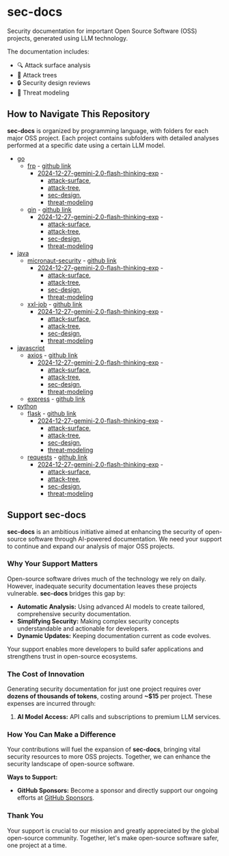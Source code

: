 # sec-docs
Security documentation for important Open Source Software (OSS) projects, generated using LLM technology.

The documentation includes:
- 🔍 Attack surface analysis
- 🌳 Attack trees
- 🔒 Security design reviews
- 🎯 Threat modeling

## How to Navigate This Repository

**sec-docs** is organized by programming language, with folders for each major OSS project. Each project contains subfolders with detailed analyses performed at a specific date using a certain LLM model.


- [go](go)
  - [frp](go/frp) - [github link](https://github.com/fatedier/frp)
    - [2024-12-27-gemini-2.0-flash-thinking-exp](go/frp/2024-12-27-gemini-2.0-flash-thinking-exp) - 
        - [attack-surface](go/frp/2024-12-27-gemini-2.0-flash-thinking-exp/attack-surface.md), 
        - [attack-tree](go/frp/2024-12-27-gemini-2.0-flash-thinking-exp/attack-tree.md), 
        - [sec-design](go/frp/2024-12-27-gemini-2.0-flash-thinking-exp/sec-design.md), 
        - [threat-modeling](go/frp/2024-12-27-gemini-2.0-flash-thinking-exp/threat-modeling.md)
  - [gin](go/gin) - [github link](https://github.com/gin-gonic/gin)
    - [2024-12-27-gemini-2.0-flash-thinking-exp](go/gin/2024-12-27-gemini-2.0-flash-thinking-exp) - 
        - [attack-surface](go/gin/2024-12-27-gemini-2.0-flash-thinking-exp/attack-surface.md), 
        - [attack-tree](go/gin/2024-12-27-gemini-2.0-flash-thinking-exp/attack-tree.md), 
        - [sec-design](go/gin/2024-12-27-gemini-2.0-flash-thinking-exp/sec-design.md), 
        - [threat-modeling](go/gin/2024-12-27-gemini-2.0-flash-thinking-exp/threat-modeling.md)
- [java](java)
  - [micronaut-security](java/micronaut-security) - [github link](https://github.com/micronaut-projects/micronaut-security)
    - [2024-12-27-gemini-2.0-flash-thinking-exp](java/micronaut-security/2024-12-27-gemini-2.0-flash-thinking-exp) - 
        - [attack-surface](java/micronaut-security/2024-12-27-gemini-2.0-flash-thinking-exp/attack-surface.md), 
        - [attack-tree](java/micronaut-security/2024-12-27-gemini-2.0-flash-thinking-exp/attack-tree.md), 
        - [sec-design](java/micronaut-security/2024-12-27-gemini-2.0-flash-thinking-exp/sec-design.md), 
        - [threat-modeling](java/micronaut-security/2024-12-27-gemini-2.0-flash-thinking-exp/threat-modeling.md)
  - [xxl-job](java/xxl-job) - [github link](https://github.com/xuxueli/xxl-job)
    - [2024-12-27-gemini-2.0-flash-thinking-exp](java/xxl-job/2024-12-27-gemini-2.0-flash-thinking-exp) - 
        - [attack-surface](java/xxl-job/2024-12-27-gemini-2.0-flash-thinking-exp/attack-surface.md), 
        - [attack-tree](java/xxl-job/2024-12-27-gemini-2.0-flash-thinking-exp/attack-tree.md), 
        - [sec-design](java/xxl-job/2024-12-27-gemini-2.0-flash-thinking-exp/sec-design.md), 
        - [threat-modeling](java/xxl-job/2024-12-27-gemini-2.0-flash-thinking-exp/threat-modeling.md)
- [javascript](javascript)
  - [axios](javascript/axios) - [github link](https://github.com/axios/axios)
    - [2024-12-27-gemini-2.0-flash-thinking-exp](javascript/axios/2024-12-27-gemini-2.0-flash-thinking-exp) - 
        - [attack-surface](javascript/axios/2024-12-27-gemini-2.0-flash-thinking-exp/attack-surface.md), 
        - [attack-tree](javascript/axios/2024-12-27-gemini-2.0-flash-thinking-exp/attack-tree.md), 
        - [sec-design](javascript/axios/2024-12-27-gemini-2.0-flash-thinking-exp/sec-design.md), 
        - [threat-modeling](javascript/axios/2024-12-27-gemini-2.0-flash-thinking-exp/threat-modeling.md)
  - [express](javascript/express) - [github link](https://github.com/expressjs/express)
- [python](python)
  - [flask](python/flask) - [github link](https://github.com/pallets/flask)
    - [2024-12-27-gemini-2.0-flash-thinking-exp](python/flask/2024-12-27-gemini-2.0-flash-thinking-exp) - 
        - [attack-surface](python/flask/2024-12-27-gemini-2.0-flash-thinking-exp/attack-surface.md), 
        - [attack-tree](python/flask/2024-12-27-gemini-2.0-flash-thinking-exp/attack-tree.md), 
        - [sec-design](python/flask/2024-12-27-gemini-2.0-flash-thinking-exp/sec-design.md), 
        - [threat-modeling](python/flask/2024-12-27-gemini-2.0-flash-thinking-exp/threat-modeling.md)
  - [requests](python/requests) - [github link](https://github.com/psf/requests)
    - [2024-12-27-gemini-2.0-flash-thinking-exp](python/requests/2024-12-27-gemini-2.0-flash-thinking-exp) - 
        - [attack-surface](python/requests/2024-12-27-gemini-2.0-flash-thinking-exp/attack-surface.md), 
        - [attack-tree](python/requests/2024-12-27-gemini-2.0-flash-thinking-exp/attack-tree.md), 
        - [sec-design](python/requests/2024-12-27-gemini-2.0-flash-thinking-exp/sec-design.md), 
        - [threat-modeling](python/requests/2024-12-27-gemini-2.0-flash-thinking-exp/threat-modeling.md)

## Support **sec-docs**

**sec-docs** is an ambitious initiative aimed at enhancing the security of open-source software through AI-powered documentation. We need your support to continue and expand our analysis of major OSS projects.

### Why Your Support Matters

Open-source software drives much of the technology we rely on daily. However, inadequate security documentation leaves these projects vulnerable. **sec-docs** bridges this gap by:

- **Automatic Analysis:** Using advanced AI models to create tailored, comprehensive security documentation.
- **Simplifying Security:** Making complex security concepts understandable and actionable for developers.
- **Dynamic Updates:** Keeping documentation current as code evolves.

Your support enables more developers to build safer applications and strengthens trust in open-source ecosystems.

### The Cost of Innovation

Generating security documentation for just one project requires over **dozens of thousands of tokens**, costing around **~$15** per project. These expenses are incurred through:

1. **AI Model Access:** API calls and subscriptions to premium LLM services.

### How You Can Make a Difference

Your contributions will fuel the expansion of **sec-docs**, bringing vital security resources to more OSS projects. Together, we can enhance the security landscape of open-source software.

**Ways to Support:**
- **GitHub Sponsors:** Become a sponsor and directly support our ongoing efforts at [GitHub Sponsors](https://github.com/sponsors/xvnpw).

### Thank You

Your support is crucial to our mission and greatly appreciated by the global open-source community. Together, let's make open-source software safer, one project at a time.
